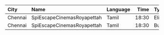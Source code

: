 | City    | Name                       | Language |  Time | Type   | Price | Capacity | Booked |
| :------ | :------------------------- | :------- | ----: | :----- | ----: | -------: | -----: |
| Chennai | SpiEscapeCinemasRoyapettah | Tamil    | 18:30 | Elite  |  191₹ |       50 |      3 |
| Chennai | SpiEscapeCinemasRoyapettah | Tamil    | 18:30 | Budget |   60₹ |        5 |      5 |
